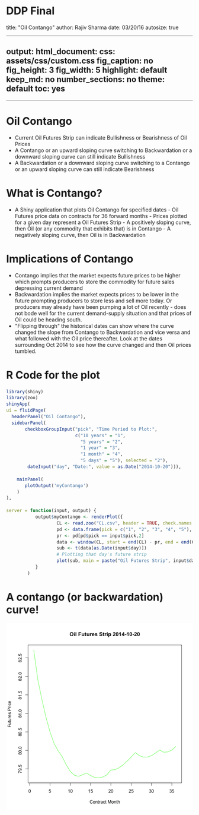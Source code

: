 DDP Final
========================================================
title: "Oil Contango"
author: Rajiv Sharma
date: 03/20/16
autosize: true

---
output:
  html_document:
    css: assets/css/custom.css
    fig_caption: no
    fig_height: 3
    fig_width: 5
    highlight: default
    keep_md: no
    number_sections: no
    theme: default
    toc: yes
---
---

Oil Contango
========================================================


- Current Oil Futures Strip can indicate Bullishness or Bearishness of Oil Prices
- A Contango or an upward sloping curve switching to Backwardation or a downward sloping curve can still indicate Bullishness
- A Backwardation or a downward sloping curve switching to a Contango or an upward sloping curve can still indicate Bearishness


What is Contango?
===========================================================

- A Shiny application that plots Oil Contango for specified dates 
        - Oil Futures price data on contracts for 36 forward months
        - Prices plotted for a given day represent a Oil Futures Strip 
        - A positively sloping curve, then Oil (or any commodity that exhibits that) is in Contango
        - A negatively sloping curve, then Oil is in Backwardation




Implications of Contango
===========================================================

- Contango implies that the market expects future prices to be higher which prompts producers to store the commodity for future sales depressing current demand
- Backwardation implies the market expects prices to be lower in the future prompting producers to store less and sell more today. Or producers may already have been pumping a lot of Oil recently - does not bode well for the current demand-supply situation and that prices of Oil could be heading south.
- "Flipping through" the historical dates can show where the curve changed the slope from Contango to Backwardation and vice versa and what followed with the Oil price thereafter. Look at the dates surrounding Oct 2014 to see how the curve changed and then Oil prices tumbled.



R Code for the plot
========================================================


```r
library(shiny)
library(zoo)
shinyApp(
ui = fluidPage(
  headerPanel("Oil Contango"),
  sidebarPanel(
       checkboxGroupInput("pick", "Time Period to Plot:",
                          c("10 years" = "1",
                            "5 years" = "2",
                            "1 year" = "3",
                            "1 month" = "4",
                            "5 days" = "5"), selected = "2"),
        dateInput("day", "Date:", value = as.Date("2014-10-20"))),
    
    mainPanel(
       plotOutput('myContango')
    )
),

server = function(input, output) {
           output$myContango <- renderPlot({
                   CL <- read.zoo("CL.csv", header = TRUE, check.names = FALSE)
                   pd <- data.frame(pick = c("1", "2", "3", "4", "5"), per = c(3650, 1825, 365, 30, 5))
                   pr <- pd[pd$pick == input$pick,2]
                   data <- window(CL, start = end(CL) - pr, end = end(CL))
                   sub <- t(data[as.Date(input$day)])
                   # Plotting that day's future strip
                   plot(sub, main = paste("Oil Futures Strip", input$day, sep=" "), type = "l", col = "green", xlab = "Contract Month", ylab = "Futures Price")})
           }
        )
```

A contango (or backwardation) curve!
========================================================

![plot of chunk unnamed-chunk-2](DDPFinal-figure/unnamed-chunk-2-1.png)

